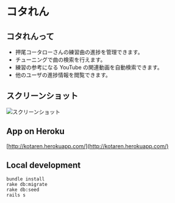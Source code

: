 # コタれん

## コタれんって

* 押尾コータローさんの練習曲の進捗を管理できます。
* チューニングで曲の検索を行えます。
* 練習の参考になる YouTube の関連動画を自動検索できます。
* 他のユーザの進捗情報を閲覧できます。

## スクリーンショット
![スクリーンショット](https://dl.dropboxusercontent.com/u/1215986/kotaren.png)

## App on Heroku
[http://kotaren.herokuapp.com/](http://kotaren.herokuapp.com/)


## Local development

    bundle install
    rake db:migrate
    rake db:seed
    rails s


